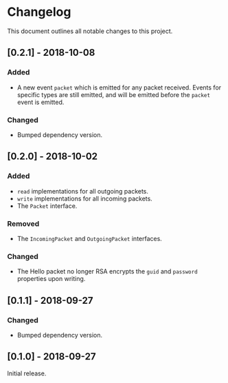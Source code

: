 # Changelog

This document outlines all notable changes to this project.

## [0.2.1] - 2018-10-08
### Added
+ A new event `packet` which is emitted for any packet received. Events for specific types are still emitted, and will be emitted before the `packet` event is emitted.

### Changed
+ Bumped dependency version.

## [0.2.0] - 2018-10-02
### Added
+ `read` implementations for all outgoing packets.
+ `write` implementations for all incoming packets.
+ The `Packet` interface.

### Removed
+ The `IncomingPacket` and `OutgoingPacket` interfaces.

### Changed
+ The Hello packet no longer RSA encrypts the `guid` and `password` properties upon writing.

## [0.1.1] - 2018-09-27
### Changed
+ Bumped dependency version.

## [0.1.0] - 2018-09-27
Initial release.

